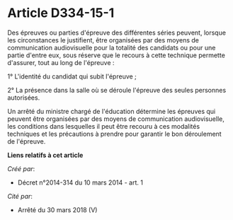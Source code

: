 # Article D334-15-1

Des épreuves ou parties d'épreuve des différentes séries peuvent, lorsque les circonstances le justifient, être organisées
par des moyens de communication audiovisuelle pour la totalité des candidats ou pour une partie d'entre eux, sous réserve que
le recours à cette technique permette d'assurer, tout au long de l'épreuve :

1° L'identité du candidat qui subit l'épreuve ;

2° La présence dans la salle où se déroule l'épreuve des seules personnes autorisées.

Un arrêté du ministre chargé de l'éducation détermine les épreuves qui peuvent être organisées par des moyens de
communication audiovisuelle, les conditions dans lesquelles il peut être recouru à ces modalités techniques et les
précautions à prendre pour garantir le bon déroulement de l'épreuve.

**Liens relatifs à cet article**

_Créé par_:

  - Décret n°2014-314 du 10 mars 2014 - art. 1

_Cité par_:

  - Arrêté du 30 mars 2018 (V)
